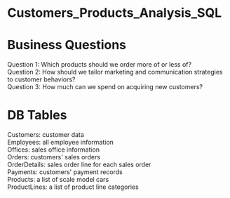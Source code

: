 # Customers_Products_Analysis_SQL

# Business Questions
Question 1: Which products should we order more of or less of? <br/>
Question 2: How should we tailor marketing and communication strategies to customer behaviors? <br/>
Question 3: How much can we spend on acquiring new customers? <br/>

# DB Tables
Customers: customer data <br/>
Employees: all employee information <br/>
Offices: sales office information <br/>
Orders: customers' sales orders <br/>
OrderDetails: sales order line for each sales order <br/>
Payments: customers' payment records <br/>
Products: a list of scale model cars <br/>
ProductLines: a list of product line categories <br/>
